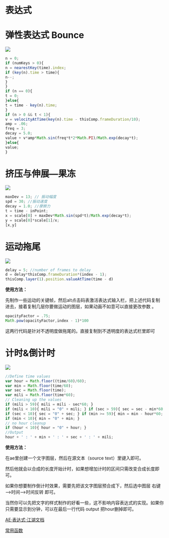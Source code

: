 # 表达式

# **弹性表达式 Bounce**

![](https://qhdtc.oss-cn-chengdu.aliyuncs.com/obsidian/D61B7E7F-37AA-41EB-9E0C-75E0C499D959_E8eTvslDEJ.gif)

```javascript
n = 0;
if (numKeys > 0){
n = nearestKey(time).index;
if (key(n).time > time){
n--;
}
}
if (n == 0){
t = 0;
}else{
t = time - key(n).time;
}
if (n > 0 && t < 1){
v = velocityAtTime(key(n).time - thisComp.frameDuration/10);
amp = .06;
freq = 3;
decay = 5.0;
value + v*amp*Math.sin(freq*t*2*Math.PI)/Math.exp(decay*t);
}else{
value;
}
```

# **挤压与伸展—果冻**

![](https://qhdtc.oss-cn-chengdu.aliyuncs.com/obsidian/2D073B4F-05EE-4AB6-AEEC-9D7D6F4BE1D2_00I-R2mWC2.gif)

```javascript
maxDev = 13; // 振动幅度
spd = 30; //振动速度
decay = 1.0; //摩擦力
t = time - inPoint;
x = scale[0] + maxDev*Math.sin(spd*t)/Math.exp(decay*t);
y = scale[0]*scale[1]/x;
[x,y]
```

# **运动拖尾**

![](https://qhdtc.oss-cn-chengdu.aliyuncs.com/obsidian/154A44CB-A757-4335-977D-57080C21C8D4_jcDvTmdvid.gif)

```javascript
delay = 5; //number of frames to delay
d = delay*thisComp.frameDuration*(index - 1);
thisComp.layer(1).position.valueAtTime(time - d)
```

**使用方法：**

先制作一些运动的关键帧，然后alt点击码表激活表达式输入栏，把上述代码复制进去，接着复制几层你要做运动的图层，如果动画不如意可以直接更改参数 。

```javascript
opacityFactor = .75;
Math.pow(opacityFactor,index - 1)*100
```

这两行代码是针对不透明度做拖尾的。直接复制到不透明度的表达式栏里即可

# **计时&倒计时**

![](https://qhdtc.oss-cn-chengdu.aliyuncs.com/obsidian/2D534372-24F6-4C10-8334-A5507772BA9E_-BqUe5-mj3.gif)

```javascript
//Define time values
var hour = Math.floor((time/60)/60);
var min = Math.floor(time/60);
var sec = Math.floor(time);
var mili = Math.floor(time*60);
// Cleaning up the values
if (mili > 59){ mili = mili - sec*60; }
if (mili < 10){ mili = "0" + mili; } if (sec > 59){ sec = sec - min*60; }
if (sec < 10){ sec = "0" + sec; } if (min >= 59){ min = min - hour*60; }
if (min < 10){ min = "0" + min; }
// no hour cleanup
if (hour < 10){ hour = "0" + hour; }
//Output
hour + ' : ' + min + ' : ' + sec + ' : ' + mili;
```

**使用方法：**

在ae里创建一个文字图层，然后在源文本（source text）里键入即可。

然后他就会以合成的长度开始计时，如果想增加计时的区间只需改变合成长度即可。

如果你想要制作倒计时效果，需要先把该文字图层预合成下，然后选中图层 右键—>时间—>时间反转 即可。

当然你可以先把文字的样式制作的好看一些，这不影响内容表达式的实现。如果你只需要显示到分钟，可以在最后一行代码 output 把hour删掉即可。

[AE·表达式·江湖文档](AE·表达式·江湖文档.md)

[常用函数](常用函数.md)
